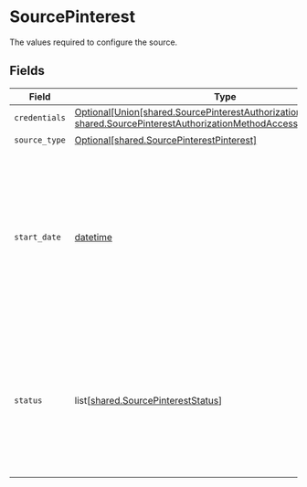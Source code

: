 # SourcePinterest

The values required to configure the source.


## Fields

| Field                                                                                                                                                                                    | Type                                                                                                                                                                                     | Required                                                                                                                                                                                 | Description                                                                                                                                                                              | Example                                                                                                                                                                                  |
| ---------------------------------------------------------------------------------------------------------------------------------------------------------------------------------------- | ---------------------------------------------------------------------------------------------------------------------------------------------------------------------------------------- | ---------------------------------------------------------------------------------------------------------------------------------------------------------------------------------------- | ---------------------------------------------------------------------------------------------------------------------------------------------------------------------------------------- | ---------------------------------------------------------------------------------------------------------------------------------------------------------------------------------------- |
| `credentials`                                                                                                                                                                            | [Optional[Union[shared.SourcePinterestAuthorizationMethodOAuth20, shared.SourcePinterestAuthorizationMethodAccessToken]]](undefined/models/shared/sourcepinterestauthorizationmethod.md) | :heavy_minus_sign:                                                                                                                                                                       | N/A                                                                                                                                                                                      |                                                                                                                                                                                          |
| `source_type`                                                                                                                                                                            | [Optional[shared.SourcePinterestPinterest]](undefined/models/shared/sourcepinterestpinterest.md)                                                                                         | :heavy_check_mark:                                                                                                                                                                       | N/A                                                                                                                                                                                      |                                                                                                                                                                                          |
| `start_date`                                                                                                                                                                             | [datetime](https://docs.python.org/3/library/datetime.html#datetime-objects)                                                                                                             | :heavy_check_mark:                                                                                                                                                                       | A date in the format YYYY-MM-DD. If you have not set a date, it would be defaulted to latest allowed date by api (89 days from today).                                                   | 2022-07-28                                                                                                                                                                               |
| `status`                                                                                                                                                                                 | list[[shared.SourcePinterestStatus](undefined/models/shared/sourcepintereststatus.md)]                                                                                                   | :heavy_minus_sign:                                                                                                                                                                       | Entity statuses based off of campaigns, ad_groups, and ads. If you do not have a status set, it will be ignored completely.                                                              |                                                                                                                                                                                          |